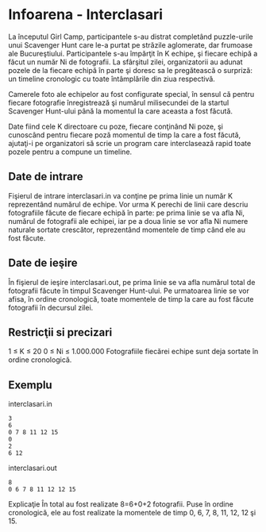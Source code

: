 # Infoarena - Interclasari

La începutul Girl Camp, participantele s-au distrat completând puzzle-urile unui Scavenger Hunt care le-a purtat pe străzile aglomerate, dar frumoase ale Bucureştiului. Participantele s-au împărţit în K echipe, şi fiecare echipă a făcut un număr Ni de fotografii. La sfârşitul zilei, organizatorii au adunat pozele de la fiecare echipă în parte şi doresc sa le pregătească o surpriză: un timeline cronologic cu toate întâmplările din ziua respectivă.

Camerele foto ale echipelor au fost configurate special, în sensul că pentru fiecare fotografie înregistrează şi numărul milisecundei de la startul Scavenger Hunt-ului până la momentul la care aceasta a fost făcută.

Date fiind cele K directoare cu poze, fiecare conţinând Ni poze, şi cunoscând pentru fiecare poză momentul de timp la care a fost făcută, ajutaţi-i pe organizatori să scrie un program care interclasează rapid toate pozele pentru a compune un timeline.

## Date de intrare
Fişierul de intrare interclasari.in va conţine pe prima linie un număr K reprezentând numărul de echipe. Vor urma K perechi de linii care descriu fotografiile făcute de fiecare echipă în parte: pe prima linie se va afla Ni, numărul de fotografii ale echipei, iar pe a doua linie se vor afla Ni numere naturale sortate crescător, reprezentând momentele de timp când ele au fost făcute.

## Date de ieşire
În fişierul de ieşire interclasari.out, pe prima linie se va afla numărul total de fotografii făcute în timpul Scavenger Hunt-ului. Pe urmatoarea linie se vor afisa, în ordine cronologică, toate momentele de timp la care au fost făcute fotografii în decursul zilei.

## Restricţii si precizari
1 ≤ K ≤ 20
0 ≤ Ni ≤ 1.000.000
Fotografiile fiecărei echipe sunt deja sortate în ordine cronologică.
## Exemplu
interclasari.in
```
3
6
0 7 8 11 12 15
0
2
6 12
```
interclasari.out
```
8
0 6 7 8 11 12 12 15
```
Explicaţie
În total au fost realizate 8=6+0+2 fotografii. Puse în ordine cronologică, ele au fost realizate la momentele de timp 0, 6, 7, 8, 11, 12, 12 şi 15.